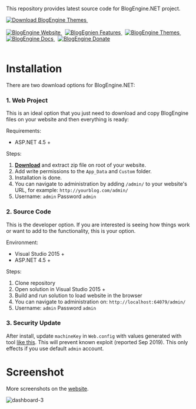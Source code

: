 This repository provides latest source code for BlogEngine.NET project. 

<a href="https://blogengine.io/themes/" target="_blank">
<img src="https://blogengine.io/files/images/themes/themes.jpg" alt="Download BlogEngine Themes">
</a> &nbsp;

<br>
<br>

<a href="https://blogengine.io/" target="_blank">
<img src="https://blogengine.io/files/images/github/btn01.png" alt="BlogEngine Website">
</a> &nbsp;
<a href="https://blogengine.io/features/" target="_blank">
<img src="https://blogengine.io/files/images/github/btn02.png" alt="BlogEgnien Features">
</a> &nbsp;
<a href="https://blogengine.io/themes/" target="_blank">
<img src="https://blogengine.io/files/images/github/btn03.png" alt="BlogEngine Themes">
</a> &nbsp;
<a href="https://blogengine.io/docs/" target="_blank">
<img src="https://blogengine.io/files/images/github/btn04.png" alt="BlogEngine Docs">
</a> &nbsp;
<a href="https://blogengine.io/donate/" target="_blank">
<img src="https://blogengine.io/files/images/github/btn05.png" alt="BlogEngine Donate">
</a>

<br>
<br>





# Installation

There are two download options for BlogEngine.NET:

### 1. Web Project
This is an ideal option that you just need to download and copy BlogEngine files on your website and then everything is ready:

Requirements:
  * ASP.NET 4.5 +

Steps:
1. **[Download](https://github.com/rxtur/BlogEngine.NET/releases/download/v3.3.6.0/3360.zip)** and extract zip file on root of your website.
2. Add write permissions to the `App_Data` and `Custom` folder.
3. Installation is done.
4. You can navigate to administration by adding `/admin/` to your website's URL, for example: `http://yourblog.com/admin/`
5. Username: `admin` Password `admin`


### 2. Source Code
This is the developer option. If you are interested is seeing how things work or want to add to the functionality, this is your option.

Environment:
  * Visual Studio 2015 +
  * ASP.NET 4.5 +

Steps:
  1. Clone repository
  2. Open solution in Visual Studio 2015 +
  3. Build and run solution to load website in the browser
  4. You can navigate to administration on: `http://localhost:64079/admin/`
  5. Username: `admin` Password `admin`

### 3. Security Update
After install, update `machineKey` in `Web.config` with values generated with tool [like this](https://www.allkeysgenerator.com/Random/ASP-Net-MachineKey-Generator.aspx). This will prevent known exploit (reported Sep 2019). This only effects if you use default `admin` account.

# Screenshot
More screenshots on the [website](https://blogengine.io).

![dashboard-3](https://cloud.githubusercontent.com/assets/1932785/11760070/0012f9d8-a052-11e5-84a8-e9097cb85f23.png)
